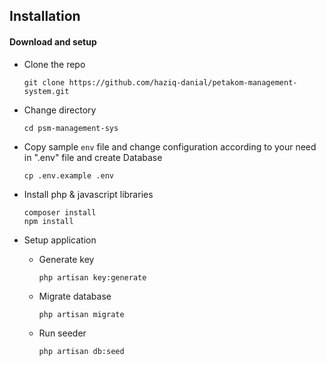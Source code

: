 ## Installation
#### Download and setup

- Clone the repo
   ```
   git clone https://github.com/haziq-danial/petakom-management-system.git
   ```
- Change directory
    ```
    cd psm-management-sys
    ```
- Copy sample `env` file and change configuration according to your need in ".env" file and create Database
    ```
    cp .env.example .env
    ```
- Install php & javascript libraries
    ```
    composer install
    npm install
    ```
- Setup application
    
    - Generate key
       ```
       php artisan key:generate
       ```
    - Migrate database
       ```
       php artisan migrate
       ```    
    - Run seeder
        ```
        php artisan db:seed
        ```

